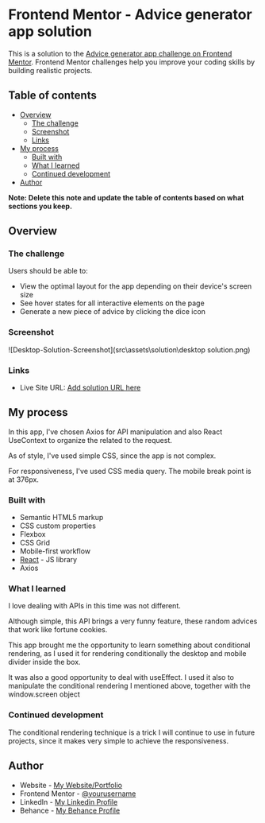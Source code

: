 # Frontend Mentor - Advice generator app solution

This is a solution to the [Advice generator app challenge on Frontend Mentor](https://www.frontendmentor.io/challenges/advice-generator-app-QdUG-13db). Frontend Mentor challenges help you improve your coding skills by building realistic projects.

## Table of contents

- [Overview](#overview)
  - [The challenge](#the-challenge)
  - [Screenshot](#screenshot)
  - [Links](#links)
- [My process](#my-process)
  - [Built with](#built-with)
  - [What I learned](#what-i-learned)
  - [Continued development](#continued-development)
- [Author](#author)

**Note: Delete this note and update the table of contents based on what sections you keep.**

## Overview

### The challenge

Users should be able to:

- View the optimal layout for the app depending on their device's screen size
- See hover states for all interactive elements on the page
- Generate a new piece of advice by clicking the dice icon

### Screenshot

![Desktop-Solution-Screenshot](src\assets\solution\desktop solution.png)

### Links

- Live Site URL: [Add solution URL here](https://advice-generator-205y5d5v8-arthur-mendonca.vercel.app/)

## My process

In this app, I've chosen Axios for API manipulation and also React UseContext to organize the related to the request.

As of style, I've used simple CSS, since the app is not complex.

For responsiveness, I've used CSS media query. The mobile break point is at 376px.

### Built with

- Semantic HTML5 markup
- CSS custom properties
- Flexbox
- CSS Grid
- Mobile-first workflow
- [React](https://reactjs.org/) - JS library
- Axios

### What I learned

I love dealing with APIs in this time was not different.

Although simple, this API brings a very funny feature, these random advices that work like fortune cookies.

This app brought me the opportunity to learn something about conditional rendering, as I used it for rendering conditionally the desktop and mobile divider inside the box.

It was also a good opportunity to deal with useEffect. I used it also to manipulate the conditional rendering I mentioned above, together with the window.screen object

### Continued development

The conditional rendering technique is a trick I will continue to use in future projects, since it makes very simple to achieve the responsiveness.

## Author

- Website - [My Website/Portfolio](https://www.arthurmendonca.com)
- Frontend Mentor - [@yourusername](https://www.frontendmentor.io/profile/arthur-mendonca)
- LinkedIn - [My Linkedin Profile](https://www.linkedin.com/in/arthur-silva-mendonça/)
- Behance - [My Behance Profile](https://www.behance.net/arthurmendona)
